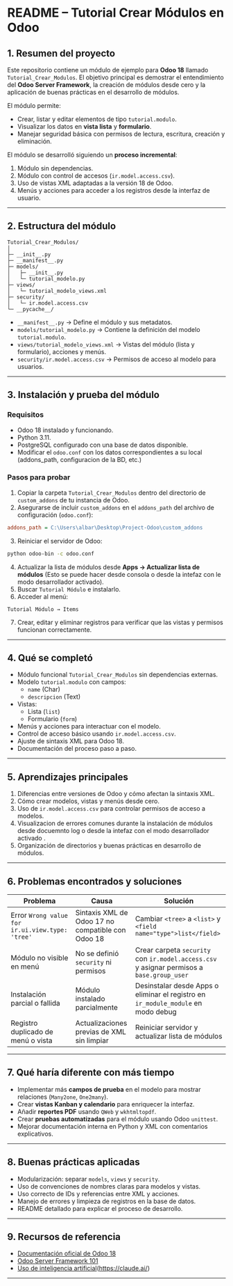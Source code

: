 # README – Tutorial Crear Módulos en Odoo

## 1. Resumen del proyecto

Este repositorio contiene un módulo de ejemplo para **Odoo 18** llamado `Tutorial_Crear_Modulos`.
El objetivo principal es demostrar el entendimiento del **Odoo Server Framework**, la creación de módulos desde cero y la aplicación de buenas prácticas en el desarrollo de módulos.

El módulo permite:

- Crear, listar y editar elementos de tipo `tutorial.modulo`.
- Visualizar los datos en **vista lista** y **formulario**.
- Manejar seguridad básica con permisos de lectura, escritura, creación y eliminación.

El módulo se desarrolló siguiendo un **proceso incremental**:

1. Módulo sin dependencias.
2. Módulo con control de accesos (`ir.model.access.csv`).
3. Uso de vistas XML adaptadas a la versión 18 de Odoo.
4. Menús y acciones para acceder a los registros desde la interfaz de usuario.

---

## 2. Estructura del módulo

```
Tutorial_Crear_Modulos/
│
├─ __init__.py
├─ __manifest__.py
├─ models/
│   ├─ __init__.py
│   └─ tutorial_modelo.py
├─ views/
│   └─ tutorial_modelo_views.xml
├─ security/
│   └─ ir.model.access.csv
└─ __pycache__/
```

- `__manifest__.py` → Define el módulo y sus metadatos.
- `models/tutorial_modelo.py` → Contiene la definición del modelo `tutorial.modulo`.
- `views/tutorial_modelo_views.xml` → Vistas del módulo (lista y formulario), acciones y menús.
- `security/ir.model.access.csv` → Permisos de acceso al modelo para usuarios.

---

## 3. Instalación y prueba del módulo

### Requisitos

- Odoo 18 instalado y funcionando.
- Python 3.11.
- PostgreSQL configurado con una base de datos disponible.
- Modificar el `odoo.conf` con los datos correspondientes a su local (addons_path, configuracion de la BD, etc.)

### Pasos para probar

1. Copiar la carpeta `Tutorial_Crear_Modulos` dentro del directorio de `custom_addons` de tu instancia de Odoo.
2. Asegurarse de incluir `custom_addons` en el `addons_path` del archivo de configuración (`odoo.conf`):

```ini
addons_path = C:\Users\albar\Desktop\Project-Odoo\custom_addons
```

3. Reiniciar el servidor de Odoo:

```bash
python odoo-bin -c odoo.conf
```

4. Actualizar la lista de módulos desde **Apps → Actualizar lista de módulos** (Esto se puede hacer desde consola o desde la intefaz con le modo desarrollador activado).
5. Buscar `Tutorial Módulo` e instalarlo.
6. Acceder al menú:

```
Tutorial Módulo → Items
```

7. Crear, editar y eliminar registros para verificar que las vistas y permisos funcionan correctamente.

---

## 4. Qué se completó

- Módulo funcional `Tutorial_Crear_Modulos` sin dependencias externas.
- Modelo `tutorial.modulo` con campos:
  - `name` (Char)
  - `descripcion` (Text)
- Vistas:
  - Lista (`list`)
  - Formulario (`form`)
- Menús y acciones para interactuar con el modelo.
- Control de acceso básico usando `ir.model.access.csv`.
- Ajuste de sintaxis XML para Odoo 18.
- Documentación del proceso paso a paso.

---

## 5. Aprendizajes principales

1. Diferencias entre versiones de Odoo y cómo afectan la sintaxis XML.
2. Cómo crear modelos, vistas y menús desde cero.
3. Uso de `ir.model.access.csv` para controlar permisos de acceso a modelos.
4. Visualizacion de errores comunes durante la instalación de módulos desde docuemnto log o desde la intefaz con el modo desarrollador activado .
5. Organización de directorios y buenas prácticas en desarrollo de módulos.

---

## 6. Problemas encontrados y soluciones

| Problema | Causa | Solución |
|----------|-------|---------|
| Error `Wrong value for ir.ui.view.type: 'tree'` | Sintaxis XML de Odoo 17 no compatible con Odoo 18 | Cambiar `<tree>` a `<list>` y `<field name="type">list</field>` |
| Módulo no visible en menú | No se definió `security` ni permisos | Crear carpeta `security` con `ir.model.access.csv` y asignar permisos a `base.group_user` |
| Instalación parcial o fallida | Módulo instalado parcialmente | Desinstalar desde Apps o eliminar el registro en `ir_module_module` en modo debug |
| Registro duplicado de menú o vista | Actualizaciones previas de XML sin limpiar | Reiniciar servidor y actualizar lista de módulos |

---

## 7. Qué haría diferente con más tiempo

- Implementar más **campos de prueba** en el modelo para mostrar relaciones (`Many2one`, `One2many`).
- Crear **vistas Kanban y calendario** para enriquecer la interfaz.
- Añadir **reportes PDF** usando `QWeb` y `wkhtmltopdf`.
- Crear **pruebas automatizadas** para el módulo usando Odoo `unittest`.
- Mejorar documentación interna en Python y XML con comentarios explicativos.

---

## 8. Buenas prácticas aplicadas

- Modularización: separar `models`, `views` y `security`.
- Uso de convenciones de nombres claras para modelos y vistas.
- Uso correcto de IDs y referencias entre XML y acciones.
- Manejo de errores y limpieza de registros en la base de datos.
- README detallado para explicar el proceso de desarrollo.

---

## 9. Recursos de referencia

- [Documentación oficial de Odoo 18](https://www.odoo.com/documentation/18.0/)
- [Odoo Server Framework 101](https://www.odoo.com/documentation/18.0/developer/framework.html)
- [Uso de inteligencia artificial](https://chatgpt.com/)(https://claude.ai/)

---


